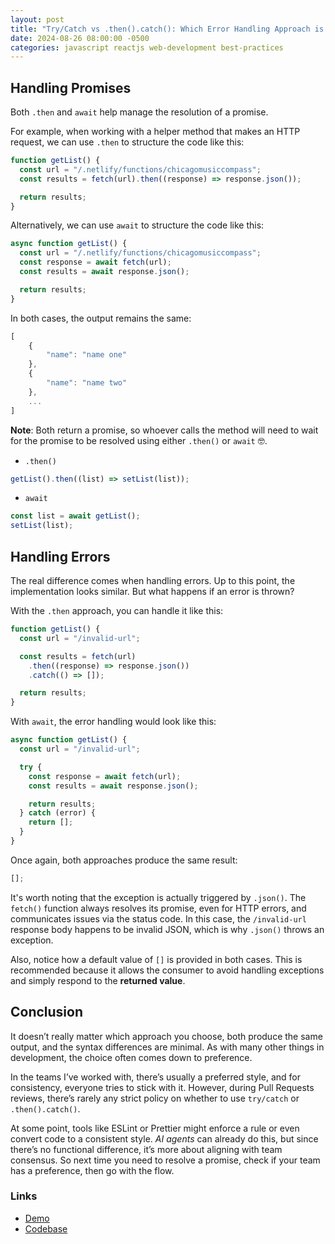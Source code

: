 ```yaml
---
layout: post
title: "Try/Catch vs .then().catch(): Which Error Handling Approach is Better?"
date: 2024-08-26 08:00:00 -0500
categories: javascript reactjs web-development best-practices
---
```


## Handling Promises

Both `.then` and `await` help manage the resolution of a promise.

For example, when working with a helper method that makes an HTTP request, we can use `.then` to structure the code like this:

```js
function getList() {
  const url = "/.netlify/functions/chicagomusiccompass";
  const results = fetch(url).then((response) => response.json());

  return results;
}
```

Alternatively, we can use `await` to structure the code like this:

```js
async function getList() {
  const url = "/.netlify/functions/chicagomusiccompass";
  const response = await fetch(url);
  const results = await response.json();

  return results;
}
```

In both cases, the output remains the same:

```js
[
    {
        "name": "name one"
    },
    {
        "name": "name two"
    },
    ...
]
```

**Note**: Both return a promise, so whoever calls the method will need to wait for the promise to be resolved using either `.then()` or `await` 🤓.

- `.then()`

```js
getList().then((list) => setList(list));
```

- `await`

```js
const list = await getList();
setList(list);
```

## Handling Errors

The real difference comes when handling errors. Up to this point, the implementation looks similar. But what happens if an error is thrown?

With the `.then` approach, you can handle it like this:

```js
function getList() {
  const url = "/invalid-url";

  const results = fetch(url)
    .then((response) => response.json())
    .catch(() => []);

  return results;
}
```

With `await`, the error handling would look like this:

```js
async function getList() {
  const url = "/invalid-url";

  try {
    const response = await fetch(url);
    const results = await response.json();

    return results;
  } catch (error) {
    return [];
  }
}
```

Once again, both approaches produce the same result:

```js
[];
```

It's worth noting that the exception is actually triggered by `.json()`. The `fetch()` function always resolves its promise, even for HTTP errors, and communicates issues via the status code. In this case, the `/invalid-url` response body happens to be invalid JSON, which is why `.json()` throws an exception.

Also, notice how a default value of `[]` is provided in both cases. This is recommended because it allows the consumer to avoid handling exceptions and simply respond to the **returned value**.

## Conclusion

It doesn’t really matter which approach you choose, both produce the same output, and the syntax differences are minimal. As with many other things in development, the choice often comes down to preference.

In the teams I’ve worked with, there’s usually a preferred style, and for consistency, everyone tries to stick with it. However, during Pull Requests reviews, there’s rarely any strict policy on whether to use `try/catch` or `.then().catch()`.

At some point, tools like ESLint or Prettier might enforce a rule or even convert code to a consistent style. _AI agents_ can already do this, but since there’s no functional difference, it’s more about aligning with team consensus. So next time you need to resolve a promise, check if your team has a preference, then go with the flow.

### Links

- [Demo](https://demo.garciadiazjaime.com/try-catch-vs-then-catch)
- [Codebase](https://github.com/garciadiazjaime/demo-reactjs/blob/main/app/try-catch-vs-then-catch/page.tsx)
